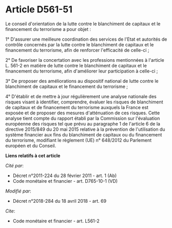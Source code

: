 # Article D561-51

Le conseil d'orientation de la lutte contre le blanchiment de capitaux et le financement du terrorisme a pour objet :

1° D'assurer une meilleure coordination des services de l'Etat et autorités de contrôle concernés par la lutte contre le
blanchiment de capitaux et le financement du terrorisme, afin de renforcer l'efficacité de celle-ci ;

2° De favoriser la concertation avec les professions mentionnées à l'article L. 561-2 en matière de lutte contre le
blanchiment de capitaux et le financement du terrorisme, afin d'améliorer leur participation à celle-ci ;

3° De proposer des améliorations au dispositif national de lutte contre le blanchiment de capitaux et le financement du
terrorisme ;

4° D'établir et de mettre à jour régulièrement une analyse nationale des risques visant à identifier, comprendre, évaluer les
risques de blanchiment de capitaux et de financement du terrorisme auxquels la France est exposée et de proposer des mesures
d'atténuation de ces risques. Cette analyse tient compte du rapport établi par la Commission sur l'évaluation européenne des
risques tel que prévu au paragraphe 1 de l'article 6 de la directive 2015/849 du 20 mai 2015 relative à la prévention de
l'utilisation du système financier aux fins du blanchiment de capitaux ou du financement du terrorisme, modifiant le
règlement (UE) n° 648/2012 du Parlement européen et du Conseil.

**Liens relatifs à cet article**

_Cité par_:

  - Décret n°2011-224 du 28 février 2011 - art. 1 (Ab)
  - Code monétaire et financier - art. D765-10-1 (VD)

_Modifié par_:

  - Décret n°2018-284 du 18 avril 2018 - art. 69

_Cite_:

  - Code monétaire et financier - art. L561-2
